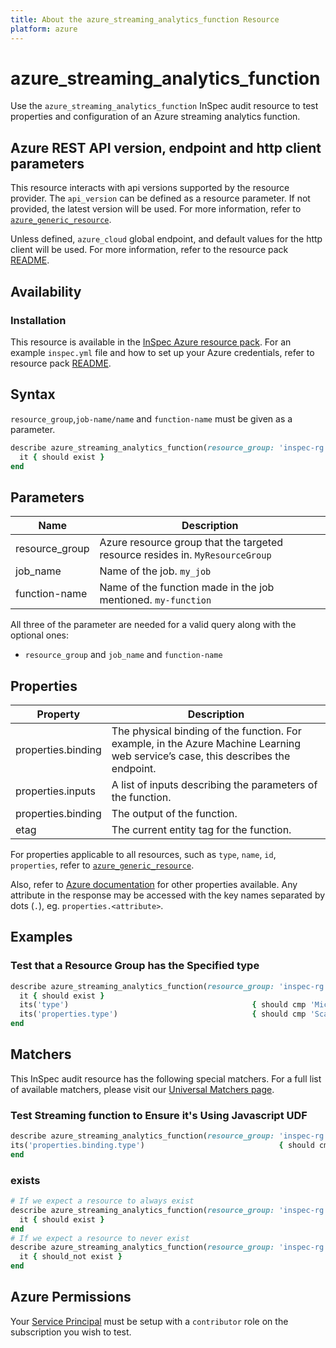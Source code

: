 ```yaml
---
title: About the azure_streaming_analytics_function Resource
platform: azure
---
```


# azure_streaming_analytics_function

Use the `azure_streaming_analytics_function` InSpec audit resource to test properties and configuration of an Azure streaming analytics function.

## Azure REST API version, endpoint and http client parameters

This resource interacts with api versions supported by the resource provider.
The `api_version` can be defined as a resource parameter.
If not provided, the latest version will be used.
For more information, refer to [`azure_generic_resource`](azure_generic_resource.md).

Unless defined, `azure_cloud` global endpoint, and default values for the http client will be used.
For more information, refer to the resource pack [README](../../README.md).

## Availability

### Installation

This resource is available in the [InSpec Azure resource pack](https://github.com/inspec/inspec-azure).
For an example `inspec.yml` file and how to set up your Azure credentials, refer to resource pack [README](../../README.md#Service-Principal).

## Syntax

`resource_group`,`job-name/name` and `function-name`  must be given as a parameter.
```ruby
describe azure_streaming_analytics_function(resource_group: 'inspec-rg', job-name: 'my_app', function-name: 'my-function') do
  it { should exist }
end
```

## Parameters

| Name                                  | Description                                                                       |
|---------------------------------------|-----------------------------------------------------------------------------------|
| resource_group                        | Azure resource group that the targeted resource resides in. `MyResourceGroup`     |
| job_name                              | Name of the job. `my_job`                                    |
| function-name                         | Name of the function made in the job mentioned. `my-function` |

All three of the parameter are needed for a valid query along with the optional ones:

- `resource_group` and `job_name` and `function-name`

## Properties

|Property       | Description                                                                           |            
|---------------|-------------------------------------------------------------------------------------- |             
| properties.binding        | The physical binding of the function. For example, in the Azure Machine Learning web service’s case, this describes the endpoint. |                                                
| properties.inputs         | A list of inputs describing the parameters of the function.               |                           
| properties.binding        | The output of the function.                                               |                                                            
| etag                      | The current entity tag for the function.                                  | 



For properties applicable to all resources, such as `type`, `name`, `id`, `properties`, refer to [`azure_generic_resource`](azure_generic_resource.md#properties).

Also, refer to [Azure documentation](https://docs.microsoft.com/en-us/rest/api/streamanalytics/) for other properties available.
Any attribute in the response may be accessed with the key names separated by dots (`.`), eg. `properties.<attribute>`.

## Examples

### Test that a Resource Group has the Specified type 
```ruby
describe azure_streaming_analytics_function(resource_group: 'inspec-rg', job-name: 'my_app', function-name: 'my-function') do
  it { should exist }
  its('type')                                         { should cmp 'Microsoft.StreamAnalytics/streamingjobs/functions' }
  its('properties.type')                              { should cmp 'Scalar' }
end
```

## Matchers

This InSpec audit resource has the following special matchers. For a full list of available matchers, please visit our [Universal Matchers page](https://www.inspec.io/docs/reference/matchers/).

### Test Streaming function to Ensure it's Using Javascript UDF
```ruby
describe azure_streaming_analytics_function(resource_group: 'inspec-rg', job-name: 'my_app', function-name: 'my-function') do
its('properties.binding.type')                              { should cmp 'Microsoft.StreamAnalytics/JavascriptUdf' }
end
```    

### exists
```ruby
# If we expect a resource to always exist
describe azure_streaming_analytics_function(resource_group: 'inspec-rg', job-name: 'my_app', function-name: 'my-function') do
  it { should exist }
end
# If we expect a resource to never exist
describe azure_streaming_analytics_function(resource_group: 'inspec-rg', job-name: 'my_app', function-name: 'my-function') do
  it { should_not exist }
end
```
## Azure Permissions

Your [Service Principal](https://docs.microsoft.com/en-us/azure/azure-resource-manager/resource-group-create-service-principal-portal) must be setup with a `contributor` role on the subscription you wish to test.
